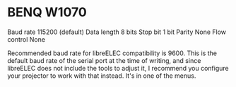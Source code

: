# BENQ W1070
Baud rate     115200 (default)
Data length   8 bits
Stop bit      1 bit
Parity        None
Flow control  None

Recommended baud rate for libreELEC compatibility is 9600. This is the default baud rate of the serial port at the time of writing, and since libreELEC does not include the tools to adjust it, I recommend you configure your projector to work with that instead. It's in one of the menus.
